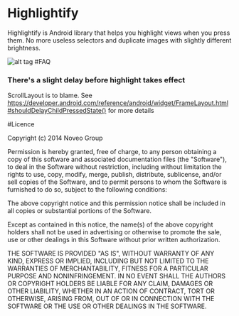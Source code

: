 Highlightify
============
Highlightify is Android library that helps you highlight views when you press them.
No more useless selectors and duplicate images with slightly different brightness.

![alt tag](https://github.com/noveogroup/Highlightify/raw/master/HighlightifySample.gif)
#FAQ
### There's a slight delay before highlight takes effect
ScrollLayout is to blame.
See https://developer.android.com/reference/android/widget/FrameLayout.html#shouldDelayChildPressedState() for more details

#Licence

  Copyright (c) 2014 Noveo Group
  
  Permission is hereby granted, free of charge, to any person obtaining a copy
  of this software and associated documentation files (the "Software"), to deal
  in the Software without restriction, including without limitation the rights
  to use, copy, modify, merge, publish, distribute, sublicense, and/or sell
  copies of the Software, and to permit persons to whom the Software is
  furnished to do so, subject to the following conditions:
  
  The above copyright notice and this permission notice shall be included in
  all copies or substantial portions of the Software.
  
  Except as contained in this notice, the name(s) of the above copyright holders
  shall not be used in advertising or otherwise to promote the sale, use or
  other dealings in this Software without prior written authorization.
  
  THE SOFTWARE IS PROVIDED "AS IS", WITHOUT WARRANTY OF ANY KIND, EXPRESS OR
  IMPLIED, INCLUDING BUT NOT LIMITED TO THE WARRANTIES OF MERCHANTABILITY,
  FITNESS FOR A PARTICULAR PURPOSE AND NONINFRINGEMENT. IN NO EVENT SHALL
  THE AUTHORS OR COPYRIGHT HOLDERS BE LIABLE FOR ANY CLAIM, DAMAGES OR OTHER
  LIABILITY, WHETHER IN AN ACTION OF CONTRACT, TORT OR OTHERWISE, ARISING FROM,
  OUT OF OR IN CONNECTION WITH THE SOFTWARE OR THE USE OR OTHER DEALINGS IN
  THE SOFTWARE.
